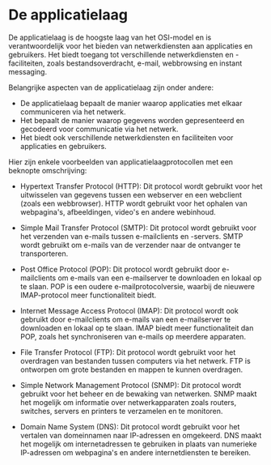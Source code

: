 # De applicatielaag

De applicatielaag is de hoogste laag van het OSI-model en is verantwoordelijk voor het bieden van netwerkdiensten aan applicaties en gebruikers. 
Het biedt toegang tot verschillende netwerkdiensten en -faciliteiten, zoals bestandsoverdracht, e-mail, webbrowsing en instant messaging.

Belangrijke aspecten van de applicatielaag zijn onder andere:

* De applicatielaag bepaalt de manier waarop applicaties met elkaar communiceren via het netwerk.
* Het bepaalt de manier waarop gegevens worden gepresenteerd en gecodeerd voor communicatie via het netwerk.
* Het biedt ook verschillende netwerkdiensten en faciliteiten voor applicaties en gebruikers.

Hier zijn enkele voorbeelden van applicatielaagprotocollen met een beknopte omschrijving:

* Hypertext Transfer Protocol (HTTP): Dit protocol wordt gebruikt voor het uitwisselen van gegevens tussen een webserver en een webclient (zoals een webbrowser). HTTP wordt gebruikt voor het ophalen van webpagina's, afbeeldingen, video's en andere webinhoud.

* Simple Mail Transfer Protocol (SMTP): Dit protocol wordt gebruikt voor het verzenden van e-mails tussen e-mailclients en -servers. SMTP wordt gebruikt om e-mails van de verzender naar de ontvanger te transporteren.

* Post Office Protocol (POP): Dit protocol wordt gebruikt door e-mailclients om e-mails van een e-mailserver te downloaden en lokaal op te slaan. POP is een oudere e-mailprotocolversie, waarbij de nieuwere IMAP-protocol meer functionaliteit biedt.

* Internet Message Access Protocol (IMAP): Dit protocol wordt ook gebruikt door e-mailclients om e-mails van een e-mailserver te downloaden en lokaal op te slaan. IMAP biedt meer functionaliteit dan POP, zoals het synchroniseren van e-mails op meerdere apparaten.

* File Transfer Protocol (FTP): Dit protocol wordt gebruikt voor het overdragen van bestanden tussen computers via het netwerk. FTP is ontworpen om grote bestanden en mappen te kunnen overdragen.

* Simple Network Management Protocol (SNMP): Dit protocol wordt gebruikt voor het beheer en de bewaking van netwerken. SNMP maakt het mogelijk om informatie over netwerkapparaten zoals routers, switches, servers en printers te verzamelen en te monitoren.

* Domain Name System (DNS): Dit protocol wordt gebruikt voor het vertalen van domeinnamen naar IP-adressen en omgekeerd. DNS maakt het mogelijk om internetadressen te gebruiken in plaats van numerieke IP-adressen om webpagina's en andere internetdiensten te bereiken.